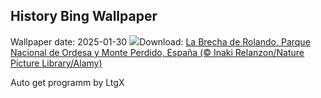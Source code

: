 ## History Bing Wallpaper
Wallpaper date: 2025-01-30
![](https://www.bing.com/th?id=OHR.OrdesaSpain_ES-ES4787929078_UHD.jpg&w=1000)Download: [La Brecha de Rolando, Parque Nacional de Ordesa y Monte Perdido, España (© Inaki Relanzon/Nature Picture Library/Alamy)](https://www.bing.com/th?id=OHR.OrdesaSpain_ES-ES4787929078_UHD.jpg)

Auto get programm by LtgX
